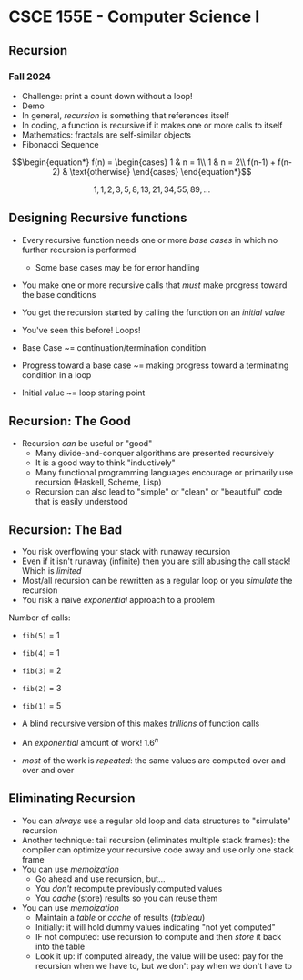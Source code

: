 
# CSCE 155E - Computer Science I
## Recursion
### Fall 2024

* Challenge: print a count down without a loop!
* Demo
* In general, *recursion* is something that references itself
* In coding, a function is recursive if it makes one or more calls to itself
* Mathematics: fractals are self-similar objects
* Fibonacci Sequence

$$\begin{equation*}
    f(n) = \begin{cases}
               1               & n = 1\\
               1               & n = 2\\
               f(n-1) + f(n-2) & \text{otherwise}
           \end{cases}
\end{equation*}$$

$$1, 1, 2, 3, 5, 8, 13, 21, 34, 55, 89, \ldots $$

## Designing Recursive functions

* Every recursive function needs one or more *base cases* in which no further recursion is performed
  * Some base cases may be for error handling
* You make one or more recursive calls that *must* make progress toward the base conditions
* You get the recursion started by calling the function on an *initial value*

* You've seen this before!  Loops!
* Base Case ~= continuation/termination condition
* Progress toward a base case ~= making progress toward a terminating condition in a loop
* Initial value ~= loop staring point

## Recursion: The Good

* Recursion *can* be useful or "good"
  * Many divide-and-conquer algorithms are presented recursively
  * It is a good way to think "inductively"
  * Many functional programming languages encourage or primarily use recursion (Haskell, Scheme, Lisp)
  * Recursion can also lead to "simple" or "clean" or "beautiful" code that is easily understood

## Recursion: The Bad

* You risk overflowing your stack with runaway recursion
* Even if it isn't runaway (infinite) then you are still abusing the call stack!  Which is *limited*
* Most/all recursion can be rewritten as a regular loop or you *simulate* the recursion
* You risk a naive *exponential* approach to a problem

Number of calls:
* `fib(5)` = 1
* `fib(4)` = 1
* `fib(3)` = 2
* `fib(2)` = 3
* `fib(1)` = 5

* A blind recursive version of this makes *trillions* of function calls
* An *exponential* amount of work! $1.6^n$
* *most* of the work is *repeated*: the same values are computed over and over and over

## Eliminating Recursion

* You can *always* use a regular old loop and data structures to "simulate" recursion
* Another technique: tail recursion (eliminates multiple stack frames): the compiler can optimize your recursive code away and use only one stack frame
* You can use *memoization*
  * Go ahead and use recursion, but...
  * You *don't* recompute previously computed values
  * You *cache* (store) results so you can reuse them
* You can use *memoization*
  * Maintain a *table* or *cache* of results (*tableau*)
  * Initially: it will hold dummy values indicating "not yet computed"
  * IF not computed: use recursion to compute and then *store* it back into the table
  * Look it up: if computed already, the value will be used: pay for the recursion when we have to, but we don't pay when we don't have to

```text











```
